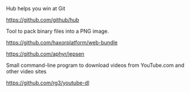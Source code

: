 

Hub helps you win at Git

https://github.com/github/hub

Tool to pack binary files into a PNG image.

https://github.com/haxorplatform/web-bundle

https://github.com/aphyr/jepsen

Small command-line program to download videos from YouTube.com and other video sites

https://github.com/rg3/youtube-dl
